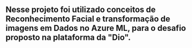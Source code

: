 ## Nesse projeto foi utilizado conceitos de Reconhecimento Facial e transformação de imagens em Dados no Azure ML, para o desafio proposto na plataforma da "Dio".

